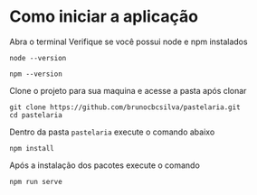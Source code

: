# Como iniciar a aplicação
Abra o terminal 
Verifique se você possui node e npm instalados

````
node --version
````
````
npm --version
````
Clone o projeto para sua maquina e acesse a pasta após clonar

````
git clone https://github.com/brunocbcsilva/pastelaria.git
cd pastelaria
````
Dentro da pasta `pastelaria` execute o comando abaixo
````
npm install
````
Após a instalação dos pacotes execute o comando
````
npm run serve
````